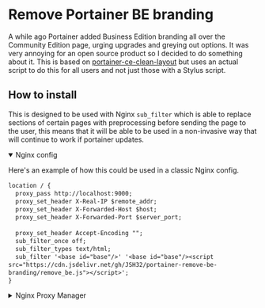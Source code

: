 # Remove Portainer BE branding

A while ago Portainer added Business Edition branding all over the Community Edition page, urging upgrades and greying out options. It was very annoying for an open source product so I decided to do something about it. This is based on [portainer-ce-clean-layout](https://github.com/adripo/portainer-ce-clean-layout) but uses an actual script to do this for all users and not just those with a Stylus script.

## How to install

This is designed to be used with Nginx `sub_filter` which is able to replace sections of certain pages with preprocessing before sending the page to the user, this means that it will be able to be used in a non-invasive way that will continue to work if portainer updates.

<details open>
  <summary>Nginx config</summary>

Here's an example of how this could be used in a classic Nginx config.

```nginx
location / {
  proxy_pass http://localhost:9000;
  proxy_set_header X-Real-IP $remote_addr;
  proxy_set_header X-Forwarded-Host $host;
  proxy_set_header X-Forwarded-Port $server_port;

  proxy_set_header Accept-Encoding "";
  sub_filter_once off;
  sub_filter_types text/html;
  sub_filter '<base id="base"/>' '<base id="base"/><script src="https://cdn.jsdelivr.net/gh/JSH32/portainer-remove-be-branding/remove_be.js"></script>';
}
```

</details>

<details>
  <summary>Nginx Proxy Manager</summary>

If using [Nginx Proxy Manager](https://nginxproxymanager.com/) you can create a custom location with the same settings and paste the relevant configuration into the advanced config section

### Advanced Config

```nginx
proxy_set_header Accept-Encoding "";
sub_filter_once off;
sub_filter_types text/html;
sub_filter '<base id="base"/>' '<base id="base"/><script src="https://cdn.jsdelivr.net/gh/JSH32/portainer-remove-be-branding/remove_be.js"></script>';
```

### Screenshot

![Custom locations config](https://raw.githubusercontent.com/JSH32/portainer-remove-be-branding/master/.github/screenshots/nginx_proxy_manager.png)

</details>
